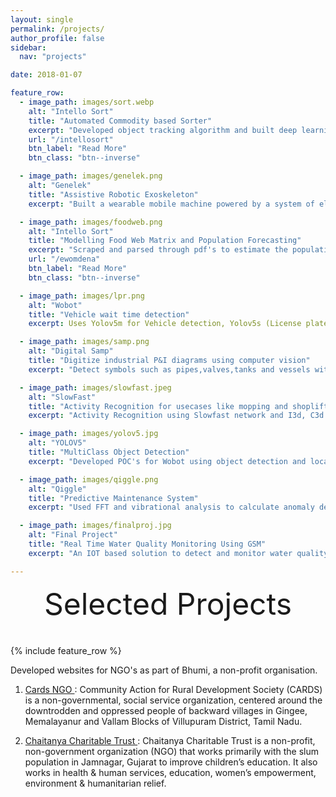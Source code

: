 ```yaml
---
layout: single
permalink: /projects/
author_profile: false
sidebar:
  nav: "projects"

date: 2018-01-07

feature_row:
  - image_path: images/sort.webp
    alt: "Intello Sort"
    title: "Automated Commodity based Sorter"
    excerpt: "Developed object tracking algorithm and built deep learning object detection models such as MaskRCNN, FasterRCNN and SSD for Intello Labs"
    url: "/intellosort"
    btn_label: "Read More"
    btn_class: "btn--inverse"

  - image_path: images/genelek.png
    alt: "Genelek"
    title: "Assistive Robotic Exoskeleton"
    excerpt: "Built a wearable mobile machine powered by a system of electric motors, pneumatics, levers, hydraulics that allow for limb movement using an EMG sensor with Arduino for GeneleK Technologies"

  - image_path: images/foodweb.png
    alt: "Intello Sort"
    title: "Modelling Food Web Matrix and Population Forecasting"
    excerpt: "Scraped and parsed through pdf's to estimate the population of an endangered species using NLP as part of an Omdena Project"
    url: "/ewomdena"
    btn_label: "Read More"
    btn_class: "btn--inverse"

  - image_path: images/lpr.png
    alt: "Wobot"
    title: "Vehicle wait time detection"
    excerpt: Uses Yolov5m for Vehicle detection, Yolov5s (License plate detector), Nvidia-LPRnet and Paddle Ocr for license plate detection and detects the wait time if it exceed a specified amount. 

  - image_path: images/samp.png
    alt: "Digital Samp"
    title: "Digitize industrial P&I diagrams using computer vision"
    excerpt: "Detect symbols such as pipes,valves,tanks and vessels with connected lines and text using symbol and line detection with Omdena partnered with Digital Samp"

  - image_path: images/slowfast.jpeg
    alt: "SlowFast"
    title: "Activity Recognition for usecases like mopping and shoplifting detection"
    excerpt: "Activity Recognition using Slowfast network and I3d, C3d models"

  - image_path: images/yolov5.jpg
    alt: "YOLOV5"
    title: "MultiClass Object Detection"
    excerpt: "Developed POC's for Wobot using object detection and localisation using YOLOv5 and ResNet50"

  - image_path: images/qiggle.png
    alt: "Qiggle"
    title: "Predictive Maintenance System"
    excerpt: "Used FFT and vibrational analysis to calculate anomaly detection and remaining life estimation of industrial equipment."

  - image_path: images/finalproj.jpg
    alt: "Final Project"
    title: "Real Time Water Quality Monitoring Using GSM"
    excerpt: "An IOT based solution to detect and monitor water quality using pH value sensor, turbidity and temperature with an Arduino Uno. SMS alerts are sent using GSM in real time"

---
```


<div style="margin-bottom:1cm" align="center"><font size="7">Selected Projects</font></div>

{% include feature_row %}

Developed websites for NGO's as part of Bhumi, a non-profit organisation. 

1. [Cards NGO ](https://www.cardsngo.org/about/) : 
Community Action for Rural Development Society (CARDS) is a non-governmental, social service organization, centered around the downtrodden and oppressed people of backward villages in Gingee, Memalayanur and Vallam Blocks of Villupuram District, Tamil Nadu.

1.  [Chaitanya Charitable Trust ](https://chaitanyatrust.org.in/home/) : Chaitanya Charitable Trust is a non-profit, non-government organization (NGO) that works primarily with the slum population in Jamnagar, Gujarat to improve children’s education. It also works in health & human services, education, women’s empowerment, environment & humanitarian relief.
